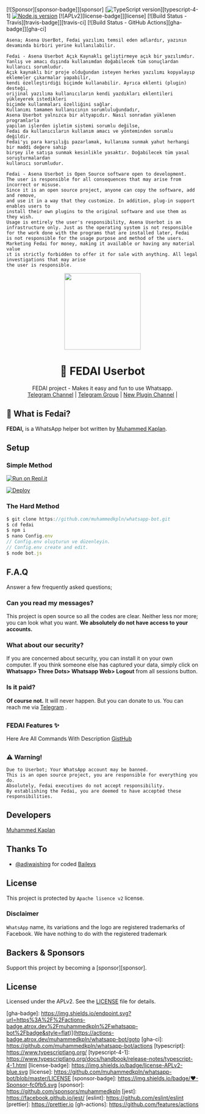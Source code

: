 [![Sponsor][sponsor-badge]][sponsor]
[![TypeScript version][ts-badge]][typescript-4-1]
[![Node.js version][nodejs-badge]][nodejs]
[![APLv2][license-badge]][license]
[![Build Status - Travis][travis-badge]][travis-ci]
[![Build Status - GitHub Actions][gha-badge]][gha-ci]

```
Asena; Asena UserBot, Fedai yazılımı temsil eden adlardır, yazının devamında birbiri yerine kullanılabilir.

Fedai - Asena Userbot Açık Kaynaklı geliştirmeye açık bir yazılımdır.
Yanlış ve amacı dışında kullanımdan doğabilecek tüm sonuçlardan kullanıcı sorumludur.
Açık kaynaklı bir proje olduğundan isteyen herkes yazılımı kopyalayıp eklemeler çıkarmalar yapabilir,
kendi özelleştirdiği biçimde kullanabilir. Ayrıca eklenti (plugin) desteği,
orijinal yazılıma kullanıcıların kendi yazdıkları eklentileri yükleyerek istedikleri
biçimde kullanmaları özelliğini sağlar.
Kullanımı tamamen kullanıcının sorumluluğundadır,
Asena Userbot yalnızca bir altyapıdır. Nasıl sonradan yüklenen programlarla
yapılan işlerden işletim sistemi sorumlu değilse,
Fedai da kullanıcıların kullanım amacı ve yönteminden sorumlu değildir.
Fedai'yı para karşılığı pazarlamak, kullanıma sunmak yahut herhangi bir maddi değere sahip
birşey ile satışa sunmak kesinlikle yasaktır. Doğabilecek tüm yasal soruşturmalardan
kullanıcı sorumludur.

Fedai - Asena Userbot is Open Source software open to development.
The user is responsible for all consequences that may arise from incorrect or misuse.
Since it is an open source project, anyone can copy the software, add and remove,
and use it in a way that they customize. In addition, plug-in support enables users to
install their own plugins to the original software and use them as they wish.
Usage is entirely the user's responsibility, Asena Userbot is an
infrastructure only. Just as the operating system is not responsible
for the work done with the programs that are installed later, Fedai
is not responsible for the usage purpose and method of the users.
Marketing Fedai for money, making it available or having any material value
ıt is strictly forbidden to offer it for sale with anything. All legal investigations that may arise
the user is responsible.
```

<div align="center">
  <img src="https://i.imgyukle.com/2021/02/26/L6jcwG.jpg" width="200" height="200">
  <h1>🐺 FEDAI Userbot</h1>
</div>
<p align="center">
    FEDAI project - Makes it easy and fun to use Whatsapp.
    <br>
        <a href="https://t.me/fedaiplugin">Telegram Channel</a> |
        <a href="https://t.me/fedaisupport">Telegram Group</a> |
        <a href="https://t.me/fedaiplugin">New Plugin Channel</a> |
    <br>
</p>

## 🔎 What is Fedai?

**FEDAI,** is a WhatsApp helper bot written by [Muhammed Kaplan](https://github.com/muhammedkpln).

## Setup

### Simple Method

[![Run on Repl.it](https://repl.it/badge/github/muhammedkpln/fedai-qr)](https://repl.it/@MuhammedKpln/FEDAI-QR)

[![Deploy](https://www.herokucdn.com/deploy/button.svg)](https://heroku.com/deploy?template=https://github.com/muhammedkpln/whatsapp-bot)

### The Hard Method

```js
$ git clone https://github.com/muhammedkpln/whatsapp-bot.git
$ cd fedai
$ npm i
$ nano Config.env
// Config.env oluşturun ve düzenleyin.
// Config.env create and edit.
$ node bot.js
```

##

## F.A.Q

Answer a few frequently asked questions;

### Can you read my messages?

This project is open source so all the codes are clear. Neither less nor more; you can look what you want. **We absolutely do not have access to your accounts.**

### What about our security?

If you are concerned about security, you can install it on your own computer. If you think someone else has captured your data, simply click on **Whatsapp> Three Dots> Whatsapp Web> Logout** from all sessions button.

### Is it paid?

**Of course not.** It will never happen. But you can donate to us. You can reach me via [Telegram](https://t.me/muhammedkplnn) .

##

### FEDAI Features ✨

Here Are All Commands With Description
[GistHub](https://github.com/MuhammedKpln/WhatsApp-Bot/blob/master/FEATURES.md)

##

### ⚠️ Warning!

```
Due to Userbot; Your WhatsApp account may be banned.
This is an open source project, you are responsible for everything you do.
Absolutely, Fedai executives do not accept responsibility.
By establishing the Fedai, you are deemed to have accepted these responsibilities.
```

## Developers

[Muhammed Kaplan](https://github.com/muhammedkpln)

## Thanks To

- [@adiwajshing](https://github.com/adiwajshing) for coded [Baileys](https://github.com/adiwajshing/Baileys)

## License

This project is protected by `Apache lisence v2` license.

### Disclaimer

`WhatsApp` name, its variations and the logo are registered trademarks of Facebook. We have nothing to do with the registered trademark

## Backers & Sponsors

Support this project by becoming a [sponsor][sponsor].

## License

Licensed under the APLv2. See the [LICENSE](https://github.com/muhammedkpln/whatsapp-bot/blob/master/LICENSE) file for details.

[ts-badge]: https://img.shields.io/badge/TypeScript-4.1-blue.svg
[nodejs-badge]: https://img.shields.io/badge/Node.js->=%2014.15-blue.svg
[nodejs]: https://nodejs.org/dist/latest-v14.x/docs/api/

[gha-badge]: https://img.shields.io/endpoint.svg?url=https%3A%2F%2Factions-badge.atrox.dev%2Fmuhammedkpln%2Fwhatsapp-bot%2Fbadge&style=flat)](https://actions-badge.atrox.dev/muhammedkpln/whatsapp-bot/goto
[gha-ci]: https://github.com/muhammedkpln/whatsapp-bot/actions
[typescript]: https://www.typescriptlang.org/
[typescript-4-1]: https://www.typescriptlang.org/docs/handbook/release-notes/typescript-4-1.html
[license-badge]: https://img.shields.io/badge/license-APLv2-blue.svg
[license]: https://github.com/muhammedkpln/whatsapp-bot/blob/master/LICENSE
[sponsor-badge]: https://img.shields.io/badge/♥-Sponsor-fc0fb5.svg
[sponsor]: https://github.com/sponsors/muhammedkpln
[jest]: https://facebook.github.io/jest/
[eslint]: https://github.com/eslint/eslint
[prettier]: https://prettier.io
[gh-actions]: https://github.com/features/actions
